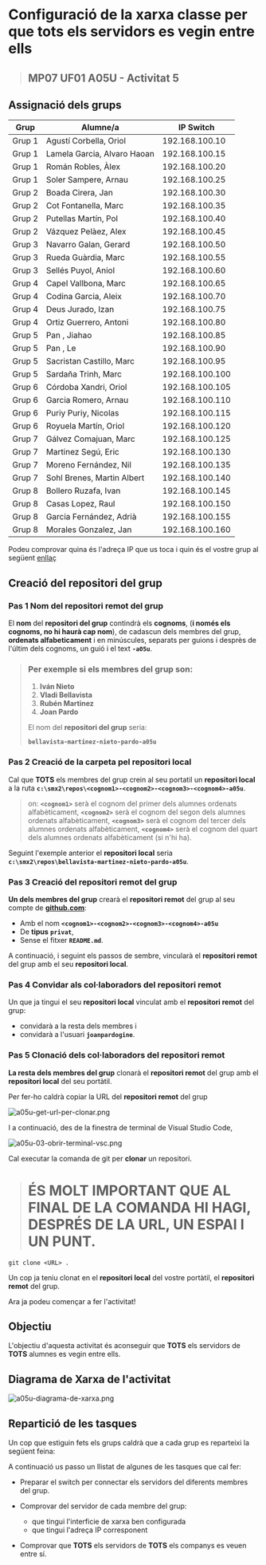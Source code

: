 # Configuració de la xarxa classe per que tots els servidors es vegin entre ells

> ## MP07 UF01 A05U - Activitat 5

## Assignació dels grups

|Grup|Alumne/a|IP Switch|
|---|---|---|
|Grup 1|Agustí Corbella, Oriol|192.168.100.10|
|Grup 1|Lamela Garcia, Alvaro Haoan|192.168.100.15|
|Grup 1|Román Robles, Àlex|192.168.100.20|
|Grup 1|Soler Sampere, Arnau|192.168.100.25|
|Grup 2|Boada Cirera, Jan|192.168.100.30|
|Grup 2|Cot Fontanella, Marc|192.168.100.35|
|Grup 2|Putellas Martín, Pol|192.168.100.40|
|Grup 2|Vázquez Pelàez, Alex|192.168.100.45|
|Grup 3|Navarro Galan, Gerard|192.168.100.50|
|Grup 3|Rueda Guàrdia, Marc|192.168.100.55|
|Grup 3|Sellés Puyol, Aniol|192.168.100.60|
|Grup 4|Capel Vallbona, Marc|192.168.100.65|
|Grup 4|Codina Garcia, Aleix|192.168.100.70|
|Grup 4|Deus Jurado, Izan|192.168.100.75|
|Grup 4|Ortiz Guerrero, Antoni|192.168.100.80|
|Grup 5|Pan , Jiahao|192.168.100.85|
|Grup 5|Pan , Le|192.168.100.90|
|Grup 5|Sacristan Castillo, Marc|192.168.100.95|
|Grup 5|Sardaña Trinh, Marc|192.168.100.100|
|Grup 6|Córdoba Xandri, Oriol|192.168.100.105|
|Grup 6|Garcia Romero, Arnau|192.168.100.110|
|Grup 6|Puriy Puriy, Nicolas|192.168.100.115|
|Grup 6|Royuela Martín, Oriol|192.168.100.120|
|Grup 7|Gálvez Comajuan, Marc|192.168.100.125|
|Grup 7|Martinez Segú, Eric|192.168.100.130|
|Grup 7|Moreno Fernández, Nil|192.168.100.135|
|Grup 7|Sohl Brenes, Martin Albert|192.168.100.140|
|Grup 8|Bollero Ruzafa, Ivan|192.168.100.145|
|Grup 8|Casas Lopez, Raul|192.168.100.150|
|Grup 8|Garcia Fernández, Adrià|192.168.100.155|
|Grup 8|Morales Gonzalez, Jan|192.168.100.160|


Podeu comprovar quina és l'adreça IP que us toca i quin és el vostre grup al següent [enllaç](https://script.google.com/a/macros/ginebro.cat/s/AKfycbwyXcC3_d4qYKO2lxQMkS_GXYfajSFB1BP9CX98d9DAN9s3QCf-jfbAvzj5-1Se8_O9gA/exec)

## Creació del repositori del grup

### **Pas 1** Nom del **repositori remot** del grup

El **nom** del **repositori del grup** contindrà els **cognoms**, (**i només els cognoms, no hi haurà cap nom**), de cadascun dels membres del grup, **ordenats alfabeticament** i en minúscules, separats per guions i desprès de l'últim dels cognoms, un guió i el text **```-a05u```**.

> ### Per exemple si els membres del grup son:
> 
> 1. **Iván Nieto** 
> 1. **Vladi Bellavista** 
> 1. **Rubén Martinez** 
> 1. **Joan Pardo** 
> 
> El nom del **repositori del grup** seria:
> 
> **```bellavista-martinez-nieto-pardo-a05u```**

### **Pas 2** Creació de la carpeta pel **repositori local**

Cal que **TOTS** els membres del grup crein al seu portatil un **repositori local** a la ruta **```c:\smx2\repos\<cognom1>-<cognom2>-<cognom3>-<cognom4>-a05u```**.

> on:
> **```<cognom1>```** serà el cognom del primer dels alumnes ordenats alfabèticament,
> **```<cognom2>```** serà el cognom del segon dels alumnes ordenats alfabèticament,
> **```<cognom3>```** serà el cognom del tercer dels alumnes ordenats alfabèticament,
> **```<cognom4>```** serà el cognom del quart dels alumnes ordenats alfabèticament (si n'hi ha).

Seguint l'exemple anterior el **repositori local** seria **```c:\smx2\repos\bellavista-martinez-nieto-pardo-a05u```**.

### **Pas 3** Creació del **repositori remot** del grup

**Un dels membres del grup** crearà el **repositori remot** del grup al seu compte de [**github.com**](https://github.com):

* Amb el nom **```<cognom1>-<cognom2>-<cognom3>-<cognom4>-a05u```**
* De **tipus** **```privat```**,
* Sense el fitxer **```README.md```**.

A continuació, i seguint els passos de sembre, vincularà el **repositori remot** del grup amb el seu **repositori local**.

### **Pas 4** Convidar als col·laboradors del **repositori remot**

Un que ja tingui el seu **repositori local** vinculat amb el **repositori remot** del grup:

* convidarà a la resta dels membres i
* convidarà a l'usuari **```joanpardogine```**.

### **Pas 5** Clonació dels col·laboradors del **repositori remot**

**La resta dels membres del grup** clonarà el **repositori remot** del grup amb el **repositori local** del seu portàtil.

Per fer-ho caldrà copiar la URL del **repositori remot** del grup

![a05u-get-url-per-clonar.png](./images/a05u-get-url-per-clonar.png)

I a continuació, des de la finestra de terminal de Visual Studio Code,

![a05u-03-obrir-terminal-vsc.png](./images/a05u-03-obrir-terminal-vsc.png)

Cal executar la comanda de git per **clonar** un repositori.

> # ÉS MOLT IMPORTANT QUE AL FINAL DE LA COMANDA HI HAGI, DESPRÉS DE LA URL, UN ESPAI I UN PUNT.

```
git clone <URL> .
```

Un cop ja teniu clonat en el **repositori local** del vostre portàtil, el **repositori remot** del grup.


Ara ja podeu començar a fer l'activitat!


## Objectiu

L'objectiu d'aquesta activitat és aconseguir que **TOTS** els servidors de **TOTS** alumnes es vegin entre ells. 


## Diagrama de Xarxa de l'activitat

![a05u-diagrama-de-xarxa.png](./images/a05u-diagrama-de-xarxa.png)

## Repartició de les tasques

Un cop que estiguin fets els grups caldrà que a cada grup es reparteixi la següent feina:

A continuació us passo un llistat de algunes de les tasques que cal fer:

- Preparar el switch per connectar els servidors del diferents membres del grup.

- Comprovar del servidor de cada membre del grup:
    * que tingui l'interficie de xarxa ben configurada
    * que tingui l'adreça IP corresponent

- Comprovar que **TOTS** els servidors de **TOTS** els companys es veuen entre sí.

<!-- 
Proposta de configuració del Servidor per Actuar com a **Servidor de DNS Recursiu**

* A la consola DNS, seleccioneu el servidor i feu clic amb el botó dret. Trieu "Propietats".

![Alt text](./images/a05u-04-dns-properties.png)

* Aneu a la pestanya ***Forwarders*** (**Reenviadors**) i marqueu l'opció "Actuar com a servidor DNS".


![Alt text](image.png)

* A la mateixa pestanya, afegeix les adreces IP dels servidors DNS externs (poden ser els de Google, per exemple: 8.8.8.8 i 8.8.4.4).
 -->
